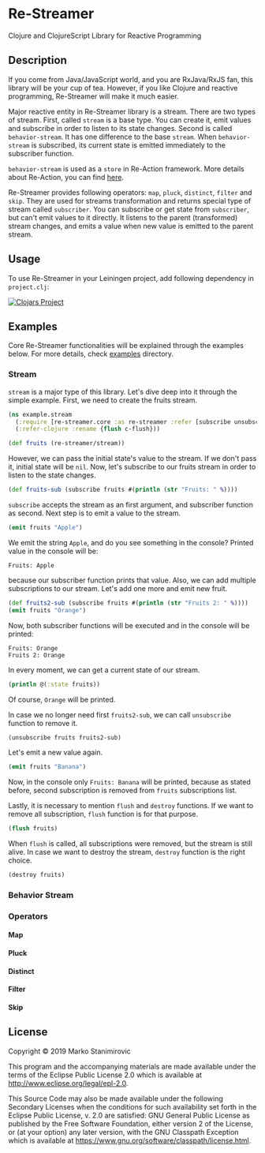 # Re-Streamer

Clojure and ClojureScript Library for Reactive Programming

## Description

If you come from Java/JavaScript world, and you are RxJava/RxJS fan, this library will be your cup of tea.
However, if you like Clojure and reactive programming, Re-Streamer will make it much easier.

Major reactive entity in Re-Streamer library is a stream. There are two types of stream.
First, called `stream` is a base type. You can create it, emit values and subscribe in order to listen
to its state changes. Second is called `behavior-stream`. It has one difference to the base `stream`.
When `behavior-stream` is subscribed, its current state is emitted immediately to the subscriber function.

`behavior-stream` is used as a `store` in Re-Action framework. More details about Re-Action, you can find
[here](https://github.com/stanimirovic/re-action).

Re-Streamer provides following operators: `map`, `pluck`, `distinct`, `filter` and `skip`.
They are used for streams transformation and returns special type of stream called `subscriber`.
You can subscribe or get state from `subscriber`, but can't emit values to it directly. 
It listens to the parent (transformed) stream changes, and emits a value when new value is emitted to the parent stream.

## Usage

To use Re-Streamer in your Leiningen project, add following dependency in `project.clj`:

[![Clojars Project](https://img.shields.io/clojars/v/org.clojars.stanimirovic/re-streamer.svg)](https://clojars.org/org.clojars.stanimirovic/re-streamer)

## Examples

Core Re-Streamer functionalities will be explained through the examples below.
For more details, check [examples](https://github.com/stanimirovic/re-streamer/tree/master/examples) directory.

### Stream

`stream` is a major type of this library. Let's dive deep into it through the simple example.
First, we need to create the fruits stream.

```clojure
(ns example.stream
  (:require [re-streamer.core :as re-streamer :refer [subscribe unsubscribe destroy emit flush]])
  (:refer-clojure :rename {flush c-flush}))

(def fruits (re-streamer/stream))  
```

However, we can pass the initial state's value to the stream. If we don't pass it, initial state will be `nil`.
Now, let's subscribe to our fruits stream in order to listen to the state changes.

```clojure
(def fruits-sub (subscribe fruits #(println (str "Fruits: " %))))
```

`subscribe` accepts the stream as an first argument, and subscriber function as second.
Next step is to emit a value to the stream.

```clojure
(emit fruits "Apple")
```

We emit the string `Apple`, and do you see something in the console?
Printed value in the console will be:

```
Fruits: Apple
```

because our subscriber function prints that value. Also, we can add multiple subscriptions to our stream.
Let's add one more and emit new fruit.

```clojure
(def fruits2-sub (subscribe fruits #(println (str "Fruits 2: " %))))
(emit fruits "Orange")
```

Now, both subscriber functions will be executed and in the console will be printed:

```
Fruits: Orange
Fruits 2: Orange
```

In every moment, we can get a current state of our stream.

```clojure
(println @(:state fruits))
```

Of course, `Orange` will be printed.

In case we no longer need first `fruits2-sub`, we can call `unsubscribe` function to remove it.

```clojure
(unsubscribe fruits fruits2-sub)
```

Let's emit a new value again.

```clojure
(emit fruits "Banana")
```

Now, in the console only `Fruits: Banana` will be printed, because as stated before, second subscription is
removed from `fruits` subscriptions list.

Lastly, it is necessary to mention `flush` and `destroy` functions. If we want to remove all subscription,
`flush` function is for that purpose.

```clojure
(flush fruits)
```

When `flush` is called, all subscriptions were removed, but the stream is still alive.
In case we want to destroy the stream, `destroy` function is the right choice.

```clojure
(destroy fruits)
```

### Behavior Stream

### Operators

#### Map

#### Pluck

#### Distinct

#### Filter

#### Skip

## License

Copyright © 2019 Marko Stanimirovic

This program and the accompanying materials are made available under the
terms of the Eclipse Public License 2.0 which is available at
http://www.eclipse.org/legal/epl-2.0.

This Source Code may also be made available under the following Secondary
Licenses when the conditions for such availability set forth in the Eclipse
Public License, v. 2.0 are satisfied: GNU General Public License as published by
the Free Software Foundation, either version 2 of the License, or (at your
option) any later version, with the GNU Classpath Exception which is available
at https://www.gnu.org/software/classpath/license.html.
